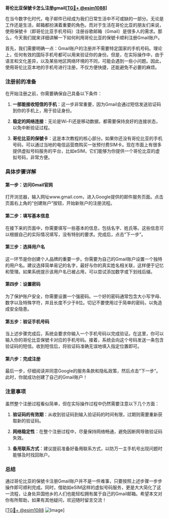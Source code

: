**哥伦比亚保號卡怎么注册gmail[[TG💪+ @esim1088](https://t.me/s/esim1088)]**

在当今数字化时代，电子邮件已经成为我们日常生活中不可或缺的一部分。无论是工作还是生活，邮箱都扮演着重要的角色。而对于生活在哥伦比亚的朋友们来说，使用保號卡（即哥伦比亚手机号码）注册谷歌邮箱（Gmail）是很多人的需求。那么，今天我们就来详细讲解一下如何利用哥伦比亚的保號卡顺利注册Gmail账户。

首先，我们需要明确一点：Gmail账户的注册并不需要特定国家的手机号码。理论上，任何有效的国际手机号都可以用来验证你的身份。但是，在实际操作中，由于语言和文化差异，以及某些地区网络环境的不同，可能会遇到一些小问题。因此，使用哥伦比亚本地的手机号进行注册，不仅方便快捷，还能避免不必要的麻烦。

### 注册前的准备

在开始注册之前，你需要确保自己具备以下条件：

1. **一部能接收短信的手机**：这一步非常重要，因为Gmail会通过短信发送验证码到你的手机上，用于验证身份。
   
2. **稳定的网络连接**：无论是Wi-Fi还是移动数据，都需要保持良好的连接状态，以免中断验证过程。

3. **哥伦比亚的保號卡**：这是本次教程的核心部分。如果你还没有哥伦比亚的手机号码，可以通过当地的电信运营商购买一张预付费SIM卡。现在市面上有很多提供虚拟号码服务的平台，比如eSIM，它们能够为你提供一个哥伦比亚的虚拟号码，非常方便。

### 具体步骤详解

#### 第一步：访问Gmail官网

打开浏览器，输入网址www.gmail.com，进入Google提供的邮件服务页面。点击页面右上角的“创建账户”按钮，开始新账户的注册流程。

#### 第二步：填写基本信息

在接下来的页面中，你需要填写一些基本的信息，包括名字、姓氏等。这些信息可以根据自己的实际情况填写，没有特别的要求。完成后，点击“下一步”。

#### 第三步：选择用户名

这一环节是你创建个人品牌的重要一步。你需要为自己的Gmail账户设置一个独特的用户名。建议选择简单易记的名字，最好与你的真实姓名相关联，这样便于记忆和管理。如果系统提示该用户名已被占用，可以尝试添加数字或下划线后缀。

#### 第四步：设置密码

为了保护账户安全，你需要设置一个强密码。一个好的密码通常包含大小写字母、数字以及特殊字符，并且长度不少于8位。切记不要使用过于简单的密码，以免造成安全隐患。

#### 第五步：验证手机号码

当上述步骤完成后，系统会要求你输入一个手机号码以完成验证。在这里，你可以输入你的哥伦比亚保號卡对应的手机号码。接着，系统会向这个号码发送一条包含验证码的短信。收到短信后，将验证码准确无误地填入指定位置即可。

#### 第六步：完成注册

最后一步，仔细阅读并同意Google的服务条款和隐私政策，然后点击“下一步”。此时，你就成功创建了自己的Gmail账户！

### 注意事项

虽然整个注册过程看似简单，但在实际操作过程中仍然需要注意以下几个方面：

1. **验证码的有效期**：从收到验证码到输入验证码的时间有限，过期则需要重新获取新的验证码。

2. **网络稳定性**：在整个注册过程中，尽量保持网络畅通，避免因断网导致验证码失效。

3. **备用联系方式**：建议提前准备好备用联系方式，以防万一主手机号出现问题时能够及时找回账户。

### 总结

通过哥伦比亚的保號卡注册Gmail账户并不是一件难事，只要按照上述步骤一步步操作即可顺利完成。同时，借助如eSIM这样的虚拟号码服务，更是大大简化了这一流程，让身处异国他乡的人们也能轻松拥有属于自己的Gmail邮箱。希望本文对你有所帮助，如果有其他疑问，欢迎随时留言交流！

[[TG💪+ @esim1088](https://t.me/s/esim1088) ![Image](https://i.postimg.cc/4NQfJmqS/Snipaste-2025-05-13-00-14-12.png)]
